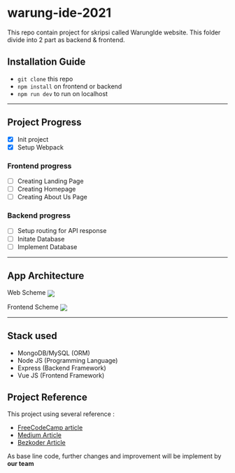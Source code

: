 # warung-ide-2021
This repo contain project for skripsi called WarungIde website. This folder divide into 2 part as backend & frontend.

## Installation Guide
- `git clone` this repo
- `npm install` on frontend or backend
- `npm run dev` to run on localhost
---
## Project Progress
- [x] Init project 
- [x] Setup Webpack

### Frontend progress
- [ ] Creating Landing Page
- [ ] Creating Homepage
- [ ] Creating About Us Page

### Backend progress
- [ ] Setup routing for API response  
- [ ] Initate Database
- [ ] Implement Database

---

## App Architecture
Web Scheme
<img align="center" src="https://www.bezkoder.com/wp-content/uploads/2019/12/vue-node-express-mysql-architecture.png">

Frontend Scheme
<img align="center" src="https://www.bezkoder.com/wp-content/uploads/2019/12/vue-node-express-mysql-example-vue-client-overview.png">

---
## Stack used
- MongoDB/MySQL (ORM)
- Node JS (Programming Language)
- Express (Backend Framework)
- Vue JS (Frontend Framework)

## Project Reference
This project using several reference :
- [FreeCodeCamp article](https://www.freecodecamp.org/news/build-a-full-stack-mevn-app/) 
- [Medium Article](https://rezazr.medium.com/tutorial-webpack-vue-js-6f23378683b5)
- [Bezkoder Article](https://www.bezkoder.com/vue-js-node-js-express-mysql-crud-example/)

As base line code, further changes and improvement will be implement by **our team**


